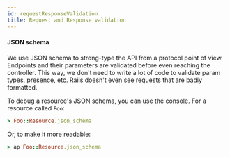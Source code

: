 ```yaml
---
id: requestResponseValidation
title: Request and Response validation
---
```


#### JSON schema

We use JSON schema to strong-type the API from a protocol point of view. Endpoints and their parameters are validated before even reaching the controller. This way, we don't need to write a lot of code to validate param types, presence, etc. Rails doesn't even see requests that are badly formatted.

To debug a resource's JSON schema, you can use the console. For a resource called `Foo`:

```ruby
> Foo::Resource.json_schema
```

Or, to make it more readable:

```ruby
> ap Foo::Resource.json_schema
```
